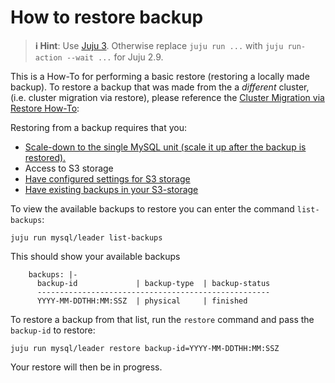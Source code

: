 # How to restore backup
> **:information_source: Hint**: Use [Juju 3](/t/5064). Otherwise replace `juju run ...` with `juju run-action --wait ...` for Juju 2.9.

This is a How-To for performing a basic restore (restoring a locally made backup).
To restore a backup that was made from the a *different* cluster, (i.e. cluster migration via restore), please reference the [Cluster Migration via Restore How-To](/t/9906):

Restoring from a backup requires that you:
- [Scale-down to the single MySQL unit (scale it up after the backup is restored).](/t/9904)
- Access to S3 storage
- [Have configured settings for S3 storage](/t/9894)
- [Have existing backups in your S3-storage](/t/9896)

To view the available backups to restore you can enter the command `list-backups`:
```shell
juju run mysql/leader list-backups
```

This should show your available backups
```shell
    backups: |-
      backup-id             | backup-type  | backup-status
      ----------------------------------------------------
      YYYY-MM-DDTHH:MM:SSZ  | physical     | finished
```

To restore a backup from that list, run the `restore` command and pass the `backup-id` to restore:
 ```shell
juju run mysql/leader restore backup-id=YYYY-MM-DDTHH:MM:SSZ
```

Your restore will then be in progress.